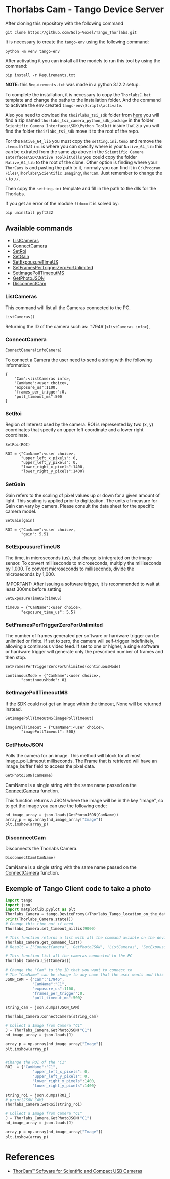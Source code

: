 # Thorlabs Cam - Tango Device Server

After cloning this repository with the following command

```
git clone https://github.com/Golp-Voxel/Tango_Thorlabs.git
```

It is necessary to create the `tango-env` using the following command:

```
python -m venv tango-env
```

After activating it you can install all the models to run this tool by using the command:

```
pip install -r Requirements.txt
```
**NOTE**: this `Requirements.txt` was made in a python 3.12.2 setup.

To complete the installation, it is necessary to copy the `ThorlabsC.bat` template and change the paths to the installation folder. And the command to activate the env created `tango-env\Scripts\activate`.

Also you need to dowload the `thoirlabs_tsi_sdk` folder from [here](https://www.thorlabs.com/software/THO/ThorCam/Programming/Scientific_Camera_Interfaces_Windows-2.1.zip) you will find a zip named `thorlabs_tsi_camera_python_sdk_package` in the folder `Scientific Camera Interfaces\SDK\Python Toolkit` inside that zip you will find the folder `thoirlabs_tsi_sdk` move it to the root of the repo.

For the `Native_64_lib` you must copy the `setting.ini.temp` and remove the `.temp`. In that `ini` is where you can specify where is your `Native_64_lib` this can be extrated from the same zip above in the `Scientific Camera Interfaces\SDK\Native Toolkit\dlls` you could copy the folder `Native_64_lib` to the root of the clone. Other option is finding where your `ThorCams` is and pasting the path to it, normaly you can find it in `C:\Program Files\Thorlabs\Scientific Imaging\ThorCam`.
 Just remember to change the `\` to `//`.


Then copy the `setting.ini` template and fill in the path to the dlls for the Thorlabs.


If you get an error of the module `ftdxxx` it is solved by:
```
pip uninstall pyft232
```



## Available commands
- [ListCameras](#ListCameras)
- [ConnectCamera](#ConnectCamera)
- [SetRoi](#SetRoi)
- [SetGain](#SetGain)
- [SetExpousureTimeUS](#SetExpousureTimeUS)
- [SetFramesPerTriggerZeroForUnlimited](#SetFramesPerTriggerZeroForUnlimited)
- [SetImagePollTimeoutMS](#SetImagePollTimeoutMS)
- [GetPhotoJSON](#GetPhotoJSON)
- [DisconnectCam](#DisconnectCam)

### ListCameras

This command will list all the Cameras connected to the PC.
``` python
ListCameras()
```

Returning the ID of the camera such as: '17946'(`<listCameras info>`),

### ConnectCamera

```python
ConnectCamera(infoCamera)
```
To connect a Camera the user need to send a string with the following information:
```
{
    "Cam":<listCameras info>,
    "CamName":<user choice>,
    "exposure_us":1100,
    "frames_per_trigger":0,
    "poll_timeout_ms":500
}
```

### SetRoi

Region of Interest used by the camera. ROI is represented by two (x, y) coordinates that specify
an upper left coordinate and a lower right coordinate.

``` python
SetRoi(ROI)
```

```
ROI = {"CamName":<user choice>,
       "upper_left_x_pixels": 0,
       "upper_left_y_pixels": 0,
       "lower_right_x_pixels":1400, 
       "lower_right_y_pixels":1400}
```


### SetGain

Gain refers to the scaling of pixel values up or down for a given amount of light. This scaling is applied prior to digitization. The units of measure for Gain can vary by camera. Please consult the data sheet for the specific camera model.

``` python
SetGain(gain)
```

```
ROI = {"CamName":<user choice>,
       "gain": 5.5}
```

### SetExpousureTimeUS

The time, in microseconds (us), that charge is integrated on the image sensor.
To convert milliseconds to microseconds, multiply the milliseconds by 1,000. To convert microseconds to milliseconds, divide the microseconds by 1,000.

IMPORTANT: After issuing a software trigger, it is recommended to wait at least 300ms before setting

``` python
SetExposureTimeUS(timeUS)
```

```
timeUS = {"CamName":<user choice>,
       "exposure_time_us": 5.5}
```


### SetFramesPerTriggerZeroForUnlimited


The number of frames generated per software or hardware trigger can be unlimited or finite. If set to zero, the camera will self-trigger indefinitely, allowing a continuous video feed. If set to one or higher, a single software or hardware trigger will generate only the prescribed number of frames and then stop.

``` python
SetFramesPerTriggerZeroForUnlimited(continuousMode)
```

```
continuousMode = {"CamName":<user choice>,
       "continuousMode": 0}
```

### SetImagePollTimeoutMS

If the SDK could not get an image within the timeout, None will be returned instead.

``` python
SetImagePollTimeoutMS(imagePollTimeout)
```


```
imagePollTimeout = {"CamName":<user choice>,
       "imagePollTimeout": 500}
```

### GetPhotoJSON
Polls the camera for an image. This method will block for at most image_poll_timeout milliseconds.
The Frame that is retrieved will have an image_buffer field to access the pixel data.


``` python
GetPhotoJSON(CamName)
```

CamName is a single string with the same name passed on the [ConnectCamera](#ConnectCamera) function.


This function returns a JSON where the image will be in the key "Image", so to get the image you can use the following code:

``` python
nd_image_array = json.loads(GetPhotoJSON(CamName))
array_p = np.array(nd_image_array["Image"])
plt.imshow(array_p)
```
### DisconnectCam

Disconnects the Thorlabs Camera.

``` python
DisconnectCam(CamName)
```
CamName is a single string with the same name passed on the [ConnectCamera](#ConnectCamera) function.


## Exemple of Tango Client code to take a photo
```python
import tango
import json
import matplotlib.pyplot as plt
Thorlabs_Camera = tango.DeviceProxy(<Thorlabs_Tango_location_on_the_database>)
print(Thorlabs_Camera.state())
# Change this time out if need
Thorlabs_Camera.set_timeout_millis(9000) 

# This function returns a list with all the command aviable on the device server
Thorlabs_Camera.get_command_list()
# Result = ['ConnectCamera', 'GetPhotoJSON', 'ListCameras', 'SetExpousureTimeUS', 'SetFramesPerTriggerZeroForUnlimited', 'SetGain', 'SetImagePollTimeoutMS', 'SetRoi']

# This function list all the cameras connected to the PC
Thorlabs_Camera.ListCameras() 

# Change the "Cam" to the ID that you want to connect to
# The "CamName" can be change to any name that the user wants and this will be use to identify.
JSON_CAM = {"Cam":"17946",
            "CamName":"C1",
            "exposure_us":1100,
            "frames_per_trigger":0,
            "poll_timeout_ms":500}

string_cam = json.dumps(JSON_CAM)

Thorlabs_Camera.ConnectCamera(string_cam)

# Collect a Image from Camera "C1"
J = Thorlabs_Camera.GetPhotoJSON("C1")
nd_image_array = json.loads(J)

array_p = np.array(nd_image_array["Image"])
plt.imshow(array_p)


#Change the ROI of the "C1"
ROI_ = {"CamName":"C1",
            "upper_left_x_pixels": 0,
            "upper_left_y_pixels": 0,
            "lower_right_x_pixels":1400, 
            "lower_right_y_pixels":1400}

string_roi = json.dumps(ROI_)
# print(JSON_CAM)
Thorlabs_Camera.SetRoi(string_roi)

# Collect a Image from Camera "C1"
J = Thorlabs_Camera.GetPhotoJSON("C1")
nd_image_array = json.loads(J)

array_p = np.array(nd_image_array["Image"])
plt.imshow(array_p)
```


# References

- [ThorCam™ Software for Scientific and Compact USB Cameras](https://www.thorlabs.com/software_pages/ViewSoftwarePage.cfm?Code=ThorCam)